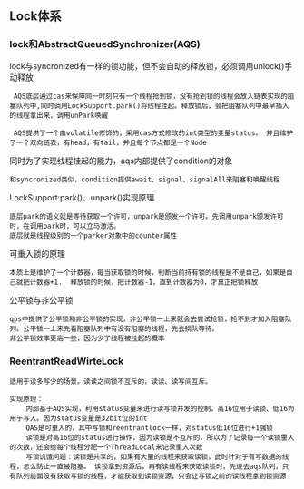 ## Lock体系  
### lock和AbstractQueuedSynchronizer(AQS)
lock与syncronized有一样的锁功能，但不会自动的释放锁，必须调用unlock()手动释放  

     AQS底层通过cas来保障同一时刻只有一个线程抢到锁，没有抢到锁的线程会放入链表实现的阻塞队列中,同时调用LockSupport.park()将线程挂起。释放锁后，会把阻塞队列中最早插入的线程拿出来，调用unPark唤醒

     AQS提供了一个由volatile修饰的，采用cas方式修改的int类型的变量status。 并且维护了一个双向链表，有head，有tail，并且每个节点都是一个Node
    
同时为了实现线程挂起的能力，aqs内部提供了condition的对象
    
    和syncronized类似，condition提供await、signal、signalAll来阻塞和唤醒线程


LockSupport:park()、unpark()实现原理  

    底层park的语义就是等待获取一个许可，unpark是颁发一个许可。先调用unpark颁发许可时，在调用park时，可以立马激活。
    底层就是线程级别的一个parker对象中的counter属性

可重入锁的原理

    本质上是维护了一个计数器，每当获取锁的时候，判断当前持有锁的线程是不是自己，如果是自己就把计数器+1.  释放锁的时候，把计数器-1，直到计数器为0，才真正把锁释放

公平锁与非公平锁
    
    qps中提供了公平锁和非公平锁的实现，非公平锁一上来就会去尝试抢锁，抢不到才加入阻塞队列。公平锁一上来先看阻塞队列中有没有阻塞的线程，先去排队等待。
    非公平锁效率更高一些，因为少了线程被挂起的概率

### ReentrantReadWirteLock 

    适用于读多写少的场景。读读之间锁不互斥的，读读、读写间互斥。

    实现原理：
        内部基于AQS实现，利用status变量来进行读写锁并发的控制，高16位用于读锁、低16为用于写入。因为status变量是32bit位的int
        QAS是可重入的，其中写锁和reentrantlock一样，对status低16位进行+1强锁
        读锁是对高16位的status进行操作，因为读锁是不互斥的，所以为了记录每一个读锁重入的次数，还会给每个线程分配一个ThreadLocal来记录重入次数
        写锁饥饿问题：读锁是共享的，如果有大量的线程来获取读锁，此时针对于有写数据的线程，怎么防止一直被阻塞。 读锁拿到资源后，再有读线程来获取读锁时，先进去aqs队列，只有队列前面没有获取写锁的线程，才能获取到读锁资源，只会让写锁之前的读线程拿到锁资源